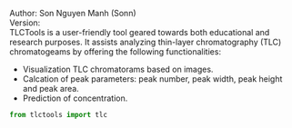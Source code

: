 Author: Son Nguyen Manh (Sonn) \
Version: \
TLCTools is a user-friendly tool geared towards both educational and research purposes. It assists analyzing thin-layer chromatography (TLC) chromatogeams by offering the following functionalities:
* Visualization TLC chromatorams based on images.
* Calcation of peak parameters: peak number, peak width, peak height and peak area.
* Prediction of concentration.

```python
from tlctools import tlc
```

